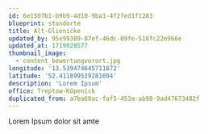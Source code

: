 ```yaml
---
id: 6e1507b1-b9b9-4d10-9ba1-4f2fed1f1283
blueprint: standorte
title: Alt-Glienicke
updated_by: 95e99389-87ef-46dc-89fe-516fc22e966e
updated_at: 1719928577
thumbnail_image:
  - content_bewertungvorort.jpg
longitude: '13.539474645711872'
latitude: '52.411899529281094'
description: 'Lorem Ipsum'
office: Treptow-Köpenick
duplicated_from: a7ba60ac-faf5-453a-ab98-9ad47673482f
---
```

Lorem Ipsum dolor sit amte